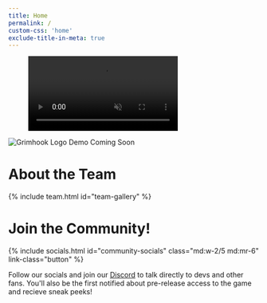 ```yaml
---
title: Home
permalink: /
custom-css: 'home'
exclude-title-in-meta: true
---
```


<div id="splash">
    <figure>
        <video playsinline autoplay muted loop> 
            <source src="/assets/videos/gameplay-short.mp4" type="video/mp4">
            <source src="/assets/videos/gameplay-short.webm" type="video/webm">
        </video>
    </figure>
    <div id="download" class="ignore-auto-responsiveness">
        <img src="{{ site.url_logo_1024 }}" id="download-banner" alt="Grimhook Logo">
        <a class="button download windows font-2xl w-fit mx-auto mt-4" download> Demo Coming Soon </a>
        <!-- <a class="button download windows font-2xl w-fit mx-auto mt-4 hide-on-not-windows" href="{{site.demo_download_windows}}" download> <i class="fa-brands fa-windows my-auto mr-2"></i> Download The Demo </a> -->
        <!-- <a class="button download steam font-2xl w-fit mx-auto mt-4 hide-on-windows" href="{{site.download_steam}}" download> <i class="fa-brands fa-steam my-auto mr-2"></i> Steam </a> -->
    </div>
</div>

<div>
    <!-- <div id="about" class="anchor"></div>
    <h1> About the Project </h1>
    <p>
        Look, just because I don't be givin' no man a foot massage don't make it right for Marsellus to throw Antwone into a glass motherfuckin' house, fuckin' up the way the nigger talks. Motherfucker do that shit to me, he better paralyze my ass, 'cause I'll kill the motherfucker, know what I'm sayin'?
    </p>
    <p>
        My money's in that office, right? If she start giving me some bullshit about it ain't there, and we got to go someplace else and get it, I'm gonna shoot you in the head then and there. Then I'm gonna shoot that bitch in the kneecaps, find out where my goddamn money is. She gonna tell me too. Hey, look at me when I'm talking to you, motherfucker. You listen: we go in there, and that nigga Winston or anybody else is in there, you the first motherfucker to get shot. You understand?
    </p>
    <p>
        The path of the righteous man is beset on all sides by the iniquities of the selfish and the tyranny of evil men. Blessed is he who, in the name of charity and good will, shepherds the weak through the valley of darkness, for he is truly his brother's keeper and the finder of lost children. And I will strike down upon thee with great vengeance and furious anger those who would attempt to poison and destroy My brothers. And you will know My name is the Lord when I lay My vengeance upon thee.
    </p>
</div> -->

<div>
    <div id="team" class="anchor"></div>
    <h1> About the Team </h1>
    {% include team.html id="team-gallery" %}
</div>

<div>
    <div id="community" class="anchor"></div>
    <h1> Join the Community! </h1>
    <div class="flex flex-column md:flex-row my-12 justify-content-center">
        {% include socials.html id="community-socials" class="md:w-2/5 md:mr-6" link-class="button" %}
        <p class="md:w-2/5 pt-4 md:pt-0">
            Follow our socials and join our <a href="/discord"> Discord</a> to talk directly to devs and other fans. You'll also be the first notified about pre-release access to the game and recieve sneak peeks!
        </p>
    </div>
</div>
